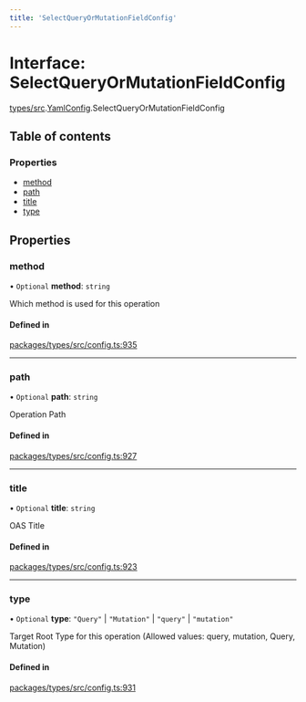 ```yaml
---
title: 'SelectQueryOrMutationFieldConfig'
---
```


# Interface: SelectQueryOrMutationFieldConfig

[types/src](../modules/types_src).[YamlConfig](../modules/types_src.YamlConfig).SelectQueryOrMutationFieldConfig

## Table of contents

### Properties

- [method](types_src.YamlConfig.SelectQueryOrMutationFieldConfig#method)
- [path](types_src.YamlConfig.SelectQueryOrMutationFieldConfig#path)
- [title](types_src.YamlConfig.SelectQueryOrMutationFieldConfig#title)
- [type](types_src.YamlConfig.SelectQueryOrMutationFieldConfig#type)

## Properties

### method

• `Optional` **method**: `string`

Which method is used for this operation

#### Defined in

[packages/types/src/config.ts:935](https://github.com/Urigo/graphql-mesh/blob/master/packages/types/src/config.ts#L935)

___

### path

• `Optional` **path**: `string`

Operation Path

#### Defined in

[packages/types/src/config.ts:927](https://github.com/Urigo/graphql-mesh/blob/master/packages/types/src/config.ts#L927)

___

### title

• `Optional` **title**: `string`

OAS Title

#### Defined in

[packages/types/src/config.ts:923](https://github.com/Urigo/graphql-mesh/blob/master/packages/types/src/config.ts#L923)

___

### type

• `Optional` **type**: ``"Query"`` \| ``"Mutation"`` \| ``"query"`` \| ``"mutation"``

Target Root Type for this operation (Allowed values: query, mutation, Query, Mutation)

#### Defined in

[packages/types/src/config.ts:931](https://github.com/Urigo/graphql-mesh/blob/master/packages/types/src/config.ts#L931)
